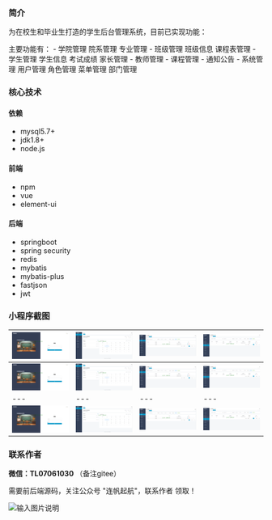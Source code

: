 ### 简介
为在校生和毕业生打造的学生后台管理系统，目前已实现功能：

主要功能有：
    - 学院管理
        院系管理
        专业管理
    - 班级管理
        班级信息
        课程表管理
    - 学生管理
        学生信息
        考试成绩
        家长管理
    - 教师管理
    - 课程管理
    - 通知公告
    - 系统管理
        用户管理
        角色管理
        菜单管理
        部门管理

### 核心技术
#### 依赖
- mysql5.7+
- jdk1.8+
- node.js
#### 前端
- npm
- vue
- element-ui
#### 后端
- springboot
- spring security
- redis
- mybatis
- mybatis-plus
- fastjson
- jwt

### 小程序截图
|![输入图片说明](imgs/1.png)|![输入图片说明](imgs/123.png)|![输入图片说明](imgs/123ss.png)|![输入图片说明](imgs/131.png)|
|---|---|---|---|
|![输入图片说明](imgs/1.png)|![输入图片说明](imgs/123.png)|![输入图片说明](imgs/123ss.png)|![输入图片说明](imgs/131.png)|
|---|---|---|---|
|![输入图片说明](imgs/1.png)|![输入图片说明](imgs/123.png)|![输入图片说明](imgs/123ss.png)|![输入图片说明](imgs/131.png)|

### 联系作者
 **微信：TL07061030** （备注gitee）

需要前后端源码，关注公众号 "连帆起航"，联系作者 领取！

![输入图片说明](imgs/gzh.png)

